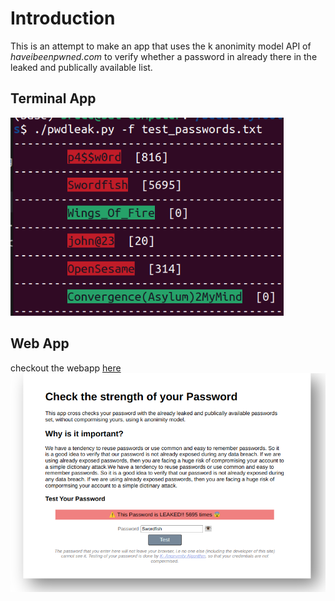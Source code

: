 # Introduction

This is an attempt to make an app that uses the k anonimity model API of *haveibeenpwned.com* to verify whether a password in already there in the leaked and publically available list.

## Terminal App

<img src="./Images/terminal.png" title="" alt="Terminal App" width="437">

## Web App
checkout the webapp <a href = "https://jishnujp.github.io/securityTools">here<a>
<img src="Images/webapp.png" title="" alt="Web App" width="699">
